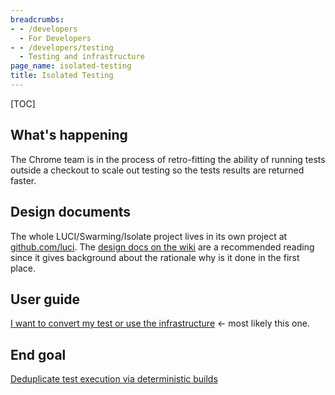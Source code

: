 ```yaml
---
breadcrumbs:
- - /developers
  - For Developers
- - /developers/testing
  - Testing and infrastructure
page_name: isolated-testing
title: Isolated Testing
---
```


[TOC]

## What's happening

The Chrome team is in the process of retro-fitting the ability of running tests
outside a checkout to scale out testing so the tests results are returned
faster.

## Design documents

The whole LUCI/Swarming/Isolate project lives in its own project at
[github.com/luci](https://github.com/luci). The [design docs on the
wiki](https://github.com/luci/luci-py/wiki) are a recommended reading since it
gives background about the rationale why is it done in the first place.

## User guide

[I want to convert my test or use the
infrastructure](/developers/testing/isolated-testing/for-swes) &lt;- most likely
this one.

## End goal

[Deduplicate test execution via deterministic
builds](/developers/testing/isolated-testing/deterministic-builds)